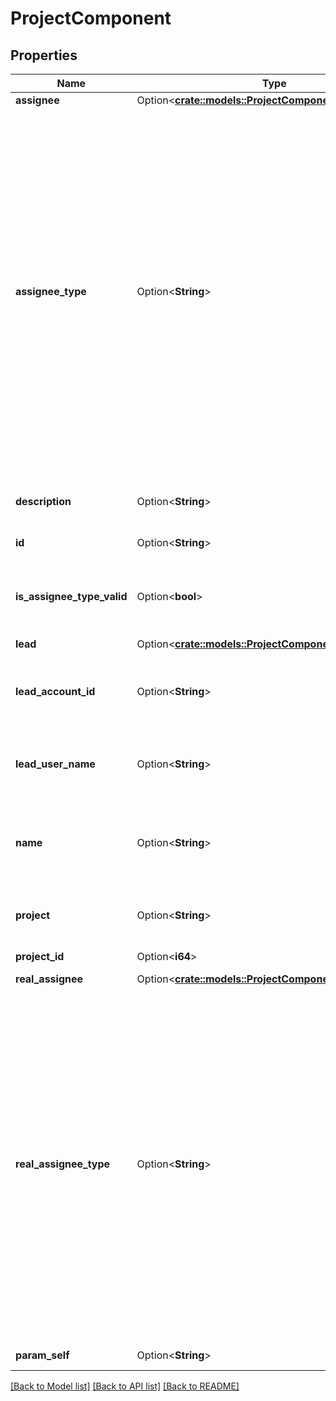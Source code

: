 # ProjectComponent

## Properties

Name | Type | Description | Notes
------------ | ------------- | ------------- | -------------
**assignee** | Option<[**crate::models::ProjectComponentAssignee**](ProjectComponent_assignee.md)> |  | [optional]
**assignee_type** | Option<**String**> | The nominal user type used to determine the assignee for issues created with this component. See `realAssigneeType` for details on how the type of the user, and hence the user, assigned to issues is determined. Can take the following values:   *  `PROJECT_LEAD` the assignee to any issues created with this component is nominally the lead for the project the component is in.  *  `COMPONENT_LEAD` the assignee to any issues created with this component is nominally the lead for the component.  *  `UNASSIGNED` an assignee is not set for issues created with this component.  *  `PROJECT_DEFAULT` the assignee to any issues created with this component is nominally the default assignee for the project that the component is in.  Default value: `PROJECT_DEFAULT`.   Optional when creating or updating a component. | [optional]
**description** | Option<**String**> | The description for the component. Optional when creating or updating a component. | [optional]
**id** | Option<**String**> | The unique identifier for the component. | [optional][readonly]
**is_assignee_type_valid** | Option<**bool**> | Whether a user is associated with `assigneeType`. For example, if the `assigneeType` is set to `COMPONENT_LEAD` but the component lead is not set, then `false` is returned. | [optional][readonly]
**lead** | Option<[**crate::models::ProjectComponentLead**](ProjectComponent_lead.md)> |  | [optional]
**lead_account_id** | Option<**String**> | The accountId of the component's lead user. The accountId uniquely identifies the user across all Atlassian products. For example, *5b10ac8d82e05b22cc7d4ef5*. | [optional]
**lead_user_name** | Option<**String**> | This property is no longer available and will be removed from the documentation soon. See the [deprecation notice](https://developer.atlassian.com/cloud/jira/platform/deprecation-notice-user-privacy-api-migration-guide/) for details. | [optional]
**name** | Option<**String**> | The unique name for the component in the project. Required when creating a component. Optional when updating a component. The maximum length is 255 characters. | [optional]
**project** | Option<**String**> | The key of the project the component is assigned to. Required when creating a component. Can't be updated. | [optional]
**project_id** | Option<**i64**> | The ID of the project the component is assigned to. | [optional][readonly]
**real_assignee** | Option<[**crate::models::ProjectComponentRealAssignee**](ProjectComponent_realAssignee.md)> |  | [optional]
**real_assignee_type** | Option<**String**> | The type of the assignee that is assigned to issues created with this component, when an assignee cannot be set from the `assigneeType`. For example, `assigneeType` is set to `COMPONENT_LEAD` but no component lead is set. This property is set to one of the following values:   *  `PROJECT_LEAD` when `assigneeType` is `PROJECT_LEAD` and the project lead has permission to be assigned issues in the project that the component is in.  *  `COMPONENT_LEAD` when `assignee`Type is `COMPONENT_LEAD` and the component lead has permission to be assigned issues in the project that the component is in.  *  `UNASSIGNED` when `assigneeType` is `UNASSIGNED` and Jira is configured to allow unassigned issues.  *  `PROJECT_DEFAULT` when none of the preceding cases are true. | [optional][readonly]
**param_self** | Option<**String**> | The URL of the component. | [optional][readonly]

[[Back to Model list]](../README.md#documentation-for-models) [[Back to API list]](../README.md#documentation-for-api-endpoints) [[Back to README]](../README.md)


